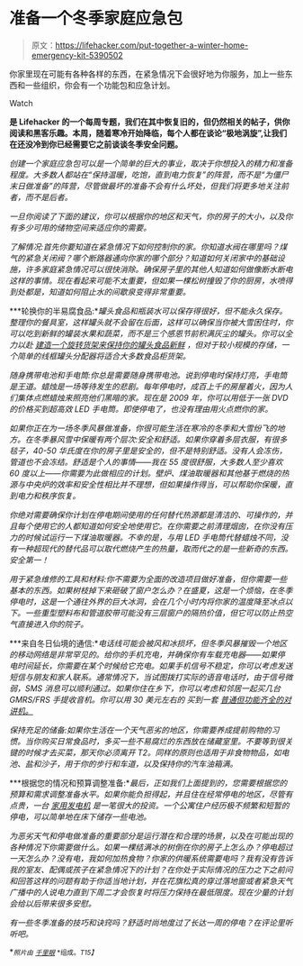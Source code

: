 # 准备一个冬季家庭应急包

> 原文：<https://lifehacker.com/put-together-a-winter-home-emergency-kit-5390502>

你家里现在可能有各种各样的东西，在紧急情况下会很好地为你服务，加上一些东西和一些组织，你会有一个功能包和应急计划。

Watch

[](http://lifehacker.com/tag/blast-from-the-past)**是 Lifehacker 的一个每周专题，我们在其中恢复旧的，但仍然相关的帖子，供你阅读和黑客乐趣。本周，随着寒冷开始降临，每个人都在谈论“极地涡旋”,让我们在还没冷到你已经需要它之前谈谈冬季安全问题。**

*创建一个家庭应急包可以是一个简单的巨大的事业，取决于你想投入的精力和准备程度。大多数人都站在“保持温暖，吃饱，直到电力恢复”的阵营，而不是“为僵尸末日做准备”的阵营，尽管做最坏的准备不会有什么坏处，但我们将更多地关注前者，而不是后者。*

*一旦你阅读了下面的建议，你可以根据你的地区和天气，你的房子的大小，以及你有多少可用的储物空间来适应你的需要。*

*了解情况:首先你要知道在紧急情况下如何控制你的家。你知道水阀在哪里吗？煤气的紧急关闭阀？哪个断路器通向你家的哪个部分？知道如何关闭家中的基础设施，许多家庭紧急情况可以很快消除。确保房子里的其他人知道如何做像断水断电这样的事情。现在看起来可能不太重要，但如果一棵松树撞毁了你的厨房，水喷得到处都是，知道如何阻止水的间歇泉变得非常重要。*

***轮换你的半易腐食品:**罐头食品和瓶装水可以保存得很好，但不能永久保存。整理你的餐具室，这样罐头就不会留在后面，这样可以确保当你被大雪困住时，你可以吃到新鲜的罐装水果和蔬菜，而不是三个感恩节前积满灰尘的罐头。你可以全力以赴 [建造一个旋转货架来保持你的罐头食品新鲜](https://lifehacker.com/build-a-rotating-shelf-to-keep-canned-goods-at-hand-5174457) ，但对于较小规模的存储，一个简单的线框罐头分配器将适合大多数食品柜货架。*

*随身携带电池和手电筒:你总是需要随身携带电池。说到停电时保持灯亮，手电筒是王道。蜡烛是一场等待发生的悲剧。每年停电时，成百上千的房屋着火，因为人们集体点燃蜡烛来照亮他们黑暗的家。现在是 2009 年，你可以用低于一张 DVD 的价格买到超高效 LED 手电筒。即使停电了，也没有理由用火点燃你的家。*

*如果你正在为一场冬季风暴做准备，你很可能生活在寒冷的冬季和大雪纷飞的地方。在冬季暴风雪中保暖有两个层次:安全和舒适。如果你穿着多层衣服，有很多毯子，40-50 华氏度在你的房子里是安全的，但不是特别舒适。没有人会冻伤，管道也不会冻结。舒适是个人的事情——我在 55 度很舒服，大多数人至少喜欢 60 度以上——你需要为此做相应的计划。壁炉、煤油取暖器和其他基于燃烧的热源与中央炉的效率和安全性相比并不理想，但如果操作得当，可以帮助你保暖，直到电力和秩序恢复。*

*你绝对需要确保你计划在停电期间使用的任何替代热源都是清洁的、可操作的，并且每个使用它的人都知道如何安全地使用它。在你需要之前清理烟囱，在你没有压力的时候试运行一下煤油取暖器。不幸的是，与用 LED 手电筒代替蜡烛不同，没有一种超现代的替代品可以取代燃烧产生的热量，取而代之的是一些新奇的东西。安全第一！*

*用于紧急维修的工具和材料:你不需要为全面的改造项目做好准备，但你需要一些基本的东西。如果树枝掉下来砸破了窗户怎么办？在盛夏，这是一个烦恼，在冬季停电时，这是一个通往外界的巨大冰洞，会在几个小时内将你家的温度降至冰点以下。一些重型塑料布和管道胶带可能没有三层窗户的隔热价值，但它可以防止热空气直接进入你的院子。*

***来自冬日仙境的通信:**电话线可能会被风和冰损坏，但冬季风暴摧毁一个地区的移动网络是非常罕见的。给你的手机充电，并确保你有车载充电器——如果停电时间延长，你需要在某个时候给它充电。如果手机信号不稳定，你可以考虑发送短信与朋友和家人联系。通常情况下，当试图拨打实际的语音电话时，由于信号微弱，SMS 消息可以顺利通过。如果你住在乡下，你可以考虑和邻居一起买几台 GMRS/FRS 手提收音机。你可以用 30 美元左右的 买到一套 [普通但功能齐全的对讲机。](http://www.amazon.com/s/?asc_campaign=InlineText&asc_refurl=https://lifehacker.com/put-together-a-winter-home-emergency-kit-5390502&asc_source=&ref=nb_ssc_1_13&tag=kinjalifehackerlink-20)*

*保持充足的储备:如果你生活在一个天气恶劣的地区，你需要养成提前购物的习惯。当你购买日常食品时，多买一些不易腐烂的东西放在储藏室里。不要等到很关键的时候才去买菜，那天你必须离开 T2。同样的原则也适用于非食物物品，如电池、盐和沙子，用于你的步行和车道，以及保持你的汽车油箱满。*

***根据您的情况和预算调整准备:**最后，正如我们上面提到的，您需要根据您的预算和需求调整准备水平。如果你能负担得起，并且住在经常停电的地区，尽管有点贵，一台 [家用发电机](http://www.google.com/products?q=home%20generator&oe=utf-8&rls=org.mozilla:en-US:official&client=firefox-a&um=1&ie=UTF-8&sa=N&hl=en&tab=wf) 是一笔很大的投资。一个公寓住户经历极不频繁和短暂的停电，可以简单地在床下储存一些电池。*

*为恶劣天气和停电做准备的重要部分是运行潜在和合理的场景，以及在可能出现的各种情况下你需要做什么。如果一棵结满冰的树倒在你的房子上怎么办？停电超过一天怎么办？没有电，我如何加热食物？你家的供暖系统需要电吗？我有没有告诉我的室友、配偶或孩子在紧急情况下的计划？在你处于实际情况的压力之下之前问和回答这样的问题有助于你适当地计划，并在花旗松真的穿过落地窗或者紧急天气广播中的人说电力直到下周二才会恢复时将压力保持在最低限度。现在少量的计划会给以后带来很多安慰。*

*有一些冬季准备的技巧和诀窍吗？舒适时尚地度过了长达一周的停电？在评论里听听吧。*

*<small>*照片由*</small> [<small>*千里眼*</small>](http://www.flickr.com/photos/clairity/407624848/) <small>*组成。*T15】</small>*